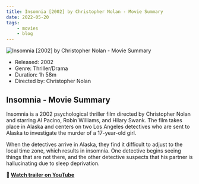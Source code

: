 ```yaml
---
title: Insomnia [2002] by Christopher Nolan - Movie Summary
date: 2022-05-20
tags:
    - movies
    - blog
---
```


![Insomnia [2002] by Christopher Nolan - Movie Summary](&#x2F;images&#x2F;movie-insomnia.jpg)

- Released: 2002
- Genre: Thriller&#x2F;Drama
- Duration: 1h 58m
- Directed by: Christopher Nolan

## Insomnia - Movie Summary

Insomnia is a 2002 psychological thriller film directed by Christopher Nolan and starring Al Pacino, Robin Williams, and Hilary Swank. The film takes place in Alaska and centers on two Los Angeles detectives who are sent to Alaska to investigate the murder of a 17-year-old girl.

When the detectives arrive in Alaska, they find it difficult to adjust to the local time zone, which results in insomnia. One detective begins seeing things that are not there, and the other detective suspects that his partner is hallucinating due to sleep deprivation.

**🎥 [Watch trailer on YouTube](https:&#x2F;&#x2F;www.youtube.com&#x2F;watch?v&#x3D;emIHzg4VH8A)**

